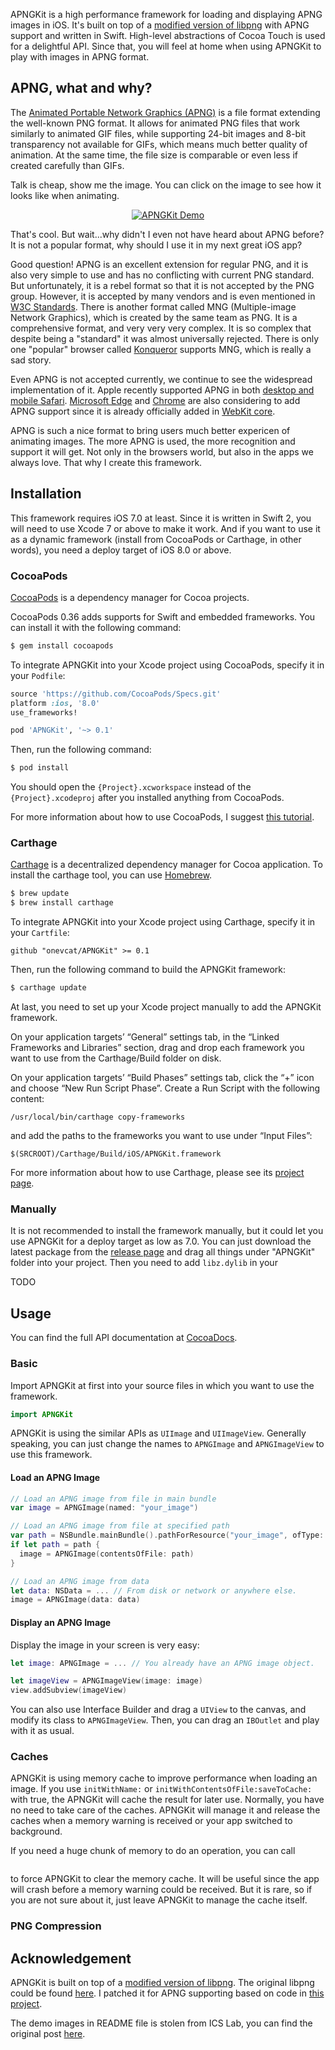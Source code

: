 APNGKit is a high performance framework for loading and displaying APNG images in iOS. It's built on top of a [modified version of libpng](https://github.com/onevcat/libpng) with APNG support and written in Swift. High-level abstractions of Cocoa Touch is used for a delightful API. Since that, you will feel at home when using APNGKit to play with images in APNG format.

## APNG, what and why?

The [Animated Portable Network Graphics (APNG)](https://en.wikipedia.org/wiki/APNG) is a file format extending the well-known PNG format. It allows for animated PNG files that work similarly to animated GIF files, while supporting 24-bit images and 8-bit transparency not available for GIFs, which means much better quality of animation. At the same time, the file size is comparable or even less if created carefully than GIFs.

Talk is cheap, show me the image. You can click on the image to see how it looks like when animating.

<p align="center">
<a href="http://apng.onevcat.com/demo"><img src="https://raw.githubusercontent.com/onevcat/APNGKit/master/images/demo.png" alt="APNGKit Demo" title="APNGKit Demo"/></a>
</p>

That's cool. But wait...why didn't I even not have heard about APNG before? It is not a popular format, why should I use it in my next great iOS app?

Good question! APNG is an excellent extension for regular PNG, and it is also very simple to use and has no conflicting with current PNG standard. But unfortunately, it is a rebel format so that it is not accepted by the PNG group. However, it is accepted by many vendors and is even mentioned in [W3C Standards](http://www.w3.org/TR/html5/embedded-content-0.html#the-img-element). There is another format called MNG (Multiple-image Network Graphics), which is created by the same team as PNG. It is a comprehensive format, and very very very complex. It is so complex that despite being a "standard" it was almost universally rejected. There is only one "popular" browser called [Konqueror](https://konqueror.org) supports MNG, which is really a sad story.

Even APNG is not accepted currently, we continue to see the widespread implementation of it. Apple recently supported APNG in both [desktop and mobile Safari](http://www.macrumors.com/2014/09/28/ios-8-safari-supports-animated-png-images/). [Microsoft Edge](https://wpdev.uservoice.com/forums/257854-microsoft-edge-developer/suggestions/6513393-apng-animated-png-images-support-firefox-and-sa) and [Chrome](https://code.google.com/p/chromium/issues/detail?id=437662) are also considering to add APNG support since it is already officially added in [WebKit core](https://bugs.webkit.org/show_bug.cgi?id=17022).

APNG is such a nice format to bring users much better expericen of animating images. The more APNG is used, the more recognition and support it will get. Not only in the browsers world, but also in the apps we always love. That why I create this framework.

## Installation

This framework requires iOS 7.0 at least. Since it is written in Swift 2, you will need to use Xcode 7 or above to make it work. And if you want to use it as a dynamic framework (install from CocoaPods or Carthage, in other words), you need a deploy target of iOS 8.0 or above.

### CocoaPods

[CocoaPods](http://cocoapods.org) is a dependency manager for Cocoa projects.

CocoaPods 0.36 adds supports for Swift and embedded frameworks. You can install it with the following command:

```bash
$ gem install cocoapods
```

To integrate APNGKit into your Xcode project using CocoaPods, specify it in your `Podfile`:

```ruby
source 'https://github.com/CocoaPods/Specs.git'
platform :ios, '8.0'
use_frameworks!

pod 'APNGKit', '~> 0.1'
```

Then, run the following command:

```bash
$ pod install
```

You should open the `{Project}.xcworkspace` instead of the `{Project}.xcodeproj` after you installed anything from CocoaPods.

For more information about how to use CocoaPods, I suggest [this tutorial](http://www.raywenderlich.com/64546/introduction-to-cocoapods-2).

### Carthage

[Carthage](https://github.com/Carthage/Carthage) is a decentralized dependency manager for Cocoa application. To install the carthage tool, you can use [Homebrew](http://brew.sh).

```bash
$ brew update
$ brew install carthage
```

To integrate APNGKit into your Xcode project using Carthage, specify it in your `Cartfile`:

```ogdl
github "onevcat/APNGKit" >= 0.1
```

Then, run the following command to build the APNGKit framework:

```bash
$ carthage update

```

At last, you need to set up your Xcode project manually to add the APNGKit framework.

On your application targets’ “General” settings tab, in the “Linked Frameworks and Libraries” section, drag and drop each framework you want to use from the Carthage/Build folder on disk.

On your application targets’ “Build Phases” settings tab, click the “+” icon and choose “New Run Script Phase”. Create a Run Script with the following content:

```
/usr/local/bin/carthage copy-frameworks
```

and add the paths to the frameworks you want to use under “Input Files”:

```
$(SRCROOT)/Carthage/Build/iOS/APNGKit.framework
```

For more information about how to use Carthage, please see its [project page](https://github.com/Carthage/Carthage).

### Manually

It is not recommended to install the framework manually, but it could let you use APNGKit for a deploy target as low as 7.0. You can just download the latest package from the [release page](https://github.com/onevcat/APNGKit/releases) and drag all things under "APNGKit" folder into your project. Then you need to add `libz.dylib` in your

TODO


## Usage

You can find the full API documentation at [CocoaDocs](http://cocoadocs.org/docsets/APNGKit/).

### Basic

Import APNGKit at first into your source files in which you want to use the framework.

```swift
import APNGKit
```

APNGKit is using the similar APIs as `UIImage` and `UIImageView`. Generally speaking, you can just change the names to `APNGImage` and `APNGImageView` to use this framework.

#### Load an APNG Image

```swift
// Load an APNG image from file in main bundle
var image = APNGImage(named: "your_image")

// Load an APNG image from file at specified path
var path = NSBundle.mainBundle().pathForResource("your_image", ofType: "apng")
if let path = path {
  image = APNGImage(contentsOfFile: path)  
}

// Load an APNG image from data
let data: NSData = ... // From disk or network or anywhere else.
image = APNGImage(data: data)
```

#### Display an APNG Image

Display the image in your screen is very easy:

```swift
let image: APNGImage = ... // You already have an APNG image object.

let imageView = APNGImageView(image: image)
view.addSubview(imageView)
```

You can also use Interface Builder and drag a `UIView` to the canvas, and modify its class to `APNGImageView`. Then, you can drag an `IBOutlet` and play with it as usual.

### Caches

APNGKit is using memory cache to improve performance when loading an image. If you use `initWithName:` or `initWithContentsOfFile:saveToCache:` with true, the APNGKit will cache the result for later use. Normally, you have no need to take care of the caches. APNGKit will manage it and release the caches when a memory warning is received or your app switched to background.

If you need a huge chunk of memory to do an operation, you can call

```swift

```

to force APNGKit to clear the memory cache. It will be useful since the app will crash before a memory warning could be received. But it is rare, so if you are not sure about it, just leave APNGKit to manage the cache itself.

### PNG Compression



## Acknowledgement

APNGKit is built on top of a [modified version of libpng](https://github.com/onevcat/libpng). The original libpng could be found [here](http://www.libpng.org/pub/png/libpng.html). I patched it for APNG supporting based on code in [this project](http://sourceforge.net/p/libpng-apng/code/ci/master/tree/).

The demo images in README file is stolen from ICS Lab, you can find the original post [here](http://ics-web.jp/lab/archives/2441).

